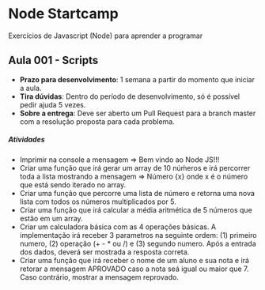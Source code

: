 # Node Startcamp

Exercícios de Javascript (Node) para aprender a programar

## Aula 001 - Scripts

* **Prazo para desenvolvimento**: 1 semana a partir do momento que iniciar a aula.
* **Tira dúvidas**: Dentro do período de desenvolvimento, só é possível pedir ajuda 5 vezes.
* **Sobre a entrega**: Deve ser aberto um Pull Request para a branch master com a resolução proposta para cada problema.

##### Atividades

- Imprimir na console a mensagem => Bem vindo ao Node JS!!!
- Criar uma função que irá gerar um array de 10 núḿeros e  irá  percorrer toda a lista mostrando a  mensagem   =>  Número  {x}  onde x é o número que está sendo iterado no array.
- Criar uma função que percorre uma lista de número e retorna uma nova lista com todos os números multiplicados por 5.
- Criar uma função que irá calcular a média aritmética de 5 números que estão em um array.
- Criar um calculadora básica com as 4 operações básicas. A implementação irá receber 3 parametros na seguinte ordem: (1) primeiro numero, (2) operação (+ - * ou /) e (3) segundo numero. Após a entrada dos dados, deverá ser mostrada a resposta correta.
- Criar uma função que irá receber o nome de um aluno e sua nota e irá retorar a mensagem APROVADO caso a nota seá igual ou maior que 7. Caso contrário, mostrar a mensagem reprovado.
